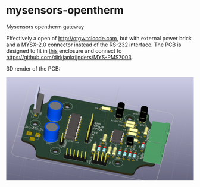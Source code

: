 # mysensors-opentherm
Mysensors opentherm gateway

Effectively a open of http://otgw.tclcode.com, but with external power brick and a MYSX-2.0 connector instead of the RS-232 interface. The PCB is designed to fit in [this](http://www.ebay.com/itm/221899779029) enclosure and connect to https://github.com/dirkjankrijnders/MYS-PMS7003.

3D render of the PCB:

![3D render](https://github.com/dirkjankrijnders/mysensors-opentherm/raw/master/Output/Rev_0/otgw-3d.png)
